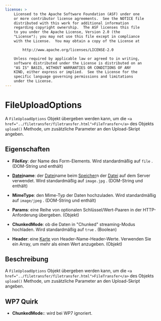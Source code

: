 ```yaml
---
license: >
    Licensed to the Apache Software Foundation (ASF) under one
    or more contributor license agreements.  See the NOTICE file
    distributed with this work for additional information
    regarding copyright ownership.  The ASF licenses this file
    to you under the Apache License, Version 2.0 (the
    "License"); you may not use this file except in compliance
    with the License.  You may obtain a copy of the License at

        http://www.apache.org/licenses/LICENSE-2.0

    Unless required by applicable law or agreed to in writing,
    software distributed under the License is distributed on an
    "AS IS" BASIS, WITHOUT WARRANTIES OR CONDITIONS OF ANY
    KIND, either express or implied.  See the License for the
    specific language governing permissions and limitations
    under the License.
---
```


# FileUploadOptions

A `FileUploadOptions` Objekt übergeben werden kann, um die `<a href="../filetransfer/filetransfer.html">FileTransfer</a>` des Objekts `upload()` Methode, um zusätzliche Parameter an den Upload-Skript angeben.

## Eigenschaften

*   **FileKey**: der Name des Form-Elements. Wird standardmäßig auf `file` . (DOM-String und enthält)

*   **<a href="../fileobj/fileobj.html">Datei</a>name**: der <a href="../fileobj/fileobj.html">Datei</a>name beim <a href="../../storage/storage.html">Speicher</a>n der <a href="../fileobj/fileobj.html">Datei</a> auf dem Server verwendet. Wird standardmäßig auf `image.jpg` . (DOM-String und enthält)

*   **MimeType**: den Mime-Typ der Daten hochzuladen. Wird standardmäßig auf `image/jpeg` . (DOM-String und enthält)

*   **Params**: eine Reihe von optionalen Schlüssel/Wert-Paaren in der HTTP-Anforderung übergeben. (Objekt)

*   **ChunkedMode**: ob die Daten in "Chunked" streaming-Modus hochladen. Wird standardmäßig auf `true` . (Boolean)

*   **Header**: eine <a href="../../inappbrowser/inappbrowser.html">Karte</a> von Header-Name-Header-Werte. Verwenden Sie ein Array, um mehr als einen Wert anzugeben. (Objekt)

## Beschreibung

A `FileUploadOptions` Objekt übergeben werden kann, um die `<a href="../filetransfer/filetransfer.html">FileTransfer</a>` des Objekts `upload()` Methode, um zusätzliche Parameter an den Upload-Skript angeben.

## WP7 Quirk

*   **ChunkedMode:**: wird bei WP7 ignoriert.
